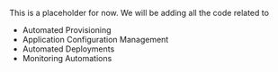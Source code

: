This is a placeholder for now. We will be adding all the code related to
- Automated Provisioning
- Application Configuration Management
- Automated Deployments
- Monitoring Automations

